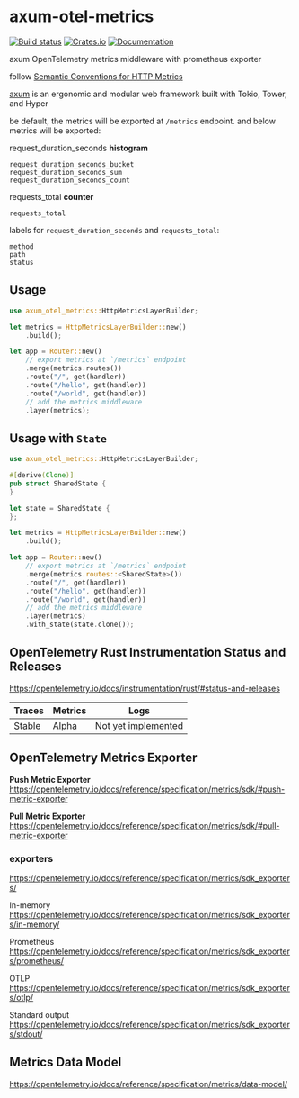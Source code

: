 # axum-otel-metrics

[![Build status](https://github.com/ttys3/axum-otel-metrics/actions/workflows/rust.yml/badge.svg?branch=main)](https://github.com/ttys3/axum-otel-metrics/actions/workflows/rust.yml)
[![Crates.io](https://img.shields.io/crates/v/axum-otel-metrics)](https://crates.io/crates/axum-otel-metrics)
[![Documentation](https://docs.rs/axum-otel-metrics/badge.svg)](https://docs.rs/axum-otel-metrics)

axum OpenTelemetry metrics middleware with prometheus exporter

follow [Semantic Conventions for HTTP Metrics](https://github.com/open-telemetry/semantic-conventions/blob/main/docs/http/http-metrics.md)

[axum](https://github.com/tokio-rs/axum) is an ergonomic and modular web framework built with Tokio, Tower, and Hyper

be default, the metrics will be exported at `/metrics` endpoint.
and below metrics will be exported:

request_duration_seconds **histogram**
```
request_duration_seconds_bucket
request_duration_seconds_sum
request_duration_seconds_count
```

requests_total **counter**

```
requests_total
```

labels for `request_duration_seconds` and `requests_total`:

```
method
path
status
```

## Usage

```rust
use axum_otel_metrics::HttpMetricsLayerBuilder;

let metrics = HttpMetricsLayerBuilder::new()
    .build();

let app = Router::new()
    // export metrics at `/metrics` endpoint
    .merge(metrics.routes())
    .route("/", get(handler))
    .route("/hello", get(handler))
    .route("/world", get(handler))
    // add the metrics middleware
    .layer(metrics);
```

## Usage with `State`

```rust
use axum_otel_metrics::HttpMetricsLayerBuilder;

#[derive(Clone)]
pub struct SharedState {
}

let state = SharedState {
};

let metrics = HttpMetricsLayerBuilder::new()
    .build();

let app = Router::new()
    // export metrics at `/metrics` endpoint
    .merge(metrics.routes::<SharedState>())
    .route("/", get(handler))
    .route("/hello", get(handler))
    .route("/world", get(handler))
    // add the metrics middleware
    .layer(metrics)
    .with_state(state.clone());
```

## OpenTelemetry Rust Instrumentation Status and Releases

https://opentelemetry.io/docs/instrumentation/rust/#status-and-releases

| Traces                                                                                           | Metrics | Logs                |
|--------------------------------------------------------------------------------------------------|---------|---------------------|
| [Stable](https://opentelemetry.io/docs/reference/specification/versioning-and-stability/#stable) | Alpha   | Not yet implemented |

## OpenTelemetry Metrics Exporter

**Push Metric Exporter** https://opentelemetry.io/docs/reference/specification/metrics/sdk/#push-metric-exporter

**Pull Metric Exporter** https://opentelemetry.io/docs/reference/specification/metrics/sdk/#pull-metric-exporter


### exporters

https://opentelemetry.io/docs/reference/specification/metrics/sdk_exporters/

In-memory https://opentelemetry.io/docs/reference/specification/metrics/sdk_exporters/in-memory/

Prometheus https://opentelemetry.io/docs/reference/specification/metrics/sdk_exporters/prometheus/

OTLP https://opentelemetry.io/docs/reference/specification/metrics/sdk_exporters/otlp/

Standard output https://opentelemetry.io/docs/reference/specification/metrics/sdk_exporters/stdout/

## Metrics Data Model

https://opentelemetry.io/docs/reference/specification/metrics/data-model/
